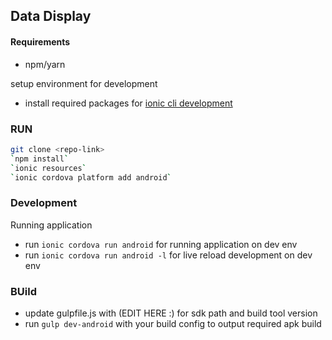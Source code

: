 ## Data Display

#### Requirements
- npm/yarn

setup environment for development
- install required packages for [ionic cli development](https://ionicframework.com/docs/intro/cli)

### RUN
```bash
git clone <repo-link>
`npm install`
`ionic resources`
`ionic cordova platform add android`
```

### Development
Running application 
- run `ionic cordova run android` for running application on dev env
- run `ionic cordova run android -l` for live reload development on dev env

### BUild
- update gulpfile.js with (EDIT HERE :) for sdk path and build tool version
- run `gulp dev-android` with your build config to output required apk build
